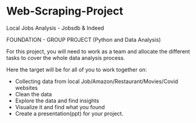 # Web-Scraping-Project
Local Jobs Analysis - Jobsdb &amp; Indeed 

FOUNDATION - GROUP PROJECT (Python and Data Analysis)

For this project, you will need to work as a team and allocate the different tasks to cover the whole data analysis process. 

Here the target will be for all of you to work together on:

- Collecting data from local Job/Amazon/Restaurant/Movies/Covid websites
- Clean the data
- Explore the data and find insights
- Visualize it and find what you found
- Create a presentation(ppt) for your project. 
